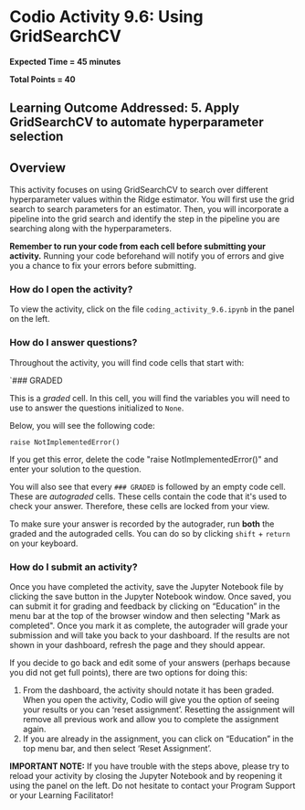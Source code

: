 # Codio Activity 9.6: Using GridSearchCV

**Expected Time = 45 minutes** 

**Total Points = 40** 

**Learning Outcome Addressed:**
5. Apply GridSearchCV to automate hyperparameter selection
---


## Overview

This activity focuses on using GridSearchCV to search over different hyperparameter values within the Ridge estimator. You will first use the grid search to search parameters for an estimator. Then, you will incorporate a pipeline into the grid search and identify the step in the pipeline you are searching along with the hyperparameters.


**Remember to run your code from each cell before submitting your activity.** Running your code beforehand will notify  you of errors and  give you a chance to fix your errors 
before submitting. 

### How do I open the activity?
 To view the activity, click on the file `coding_activity_9.6.ipynb` in the panel on the left. 

### How do I answer questions?

Throughout the activity, you will find code cells that start with:

`### GRADED

This is a *graded* cell. In this cell, you will find the variables you will need to use to answer the questions initialized to `None`. 

Below, you will see the following code:

`raise NotImplementedError()`

If you get this error, delete the code "raise NotImplementedError()" and enter your solution to the question.

You will also see that every `### GRADED` is followed by an empty code cell. These are *autograded* cells. These cells contain the code that it's  used to check your answer.  Therefore, these cells are locked from your view.

To make sure your answer is recorded by the autograder, run **both** the graded and the autograded cells. You can do so by clicking  `shift` + `return` on your keyboard.



### How do I submit an activity?

Once you have completed the activity, save the Jupyter Notebook file by clicking the save button in the Jupyter Notebook window. Once saved, you can submit it for grading and feedback by clicking on “Education” in the menu bar at the top of the browser window and then selecting "Mark as completed". Once you mark it as complete, the autograder will grade your submission and will take you back to your dashboard. If the results are not shown in your dashboard, refresh the page and they should appear.

If you decide to go back and edit some of your answers (perhaps because you did not get full points), there are two options for doing this:
1.	From the dashboard, the activity should notate it has been graded. When you open the activity, Codio will give you the option of seeing your results or you can ‘reset assignment’. Resetting the assignment will remove all previous work and allow you to complete the assignment again.
2.	If you are already in the assignment, you can click on “Education” in the top menu bar, and then select ‘Reset Assignment’.

**IMPORTANT NOTE:** If you have trouble with the steps above, please try to reload your activity by closing the Jupyter Notebook and by reopening it using the panel on the left. Do not hesitate to contact your Program Support or your Learning Facilitator!
